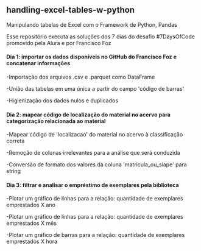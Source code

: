 ## handling-excel-tables-w-python

<p>Manipulando tabelas de Excel com o Framework de Python, Pandas</p>
<p>Esse repositório executa as soluções dos 7 dias do desafio #7DaysOfCode promovido pela Alura e por Francisco Foz</p>

#### Dia 1: importar os dados disponíveis no GitHub do Francisco Foz e concatenar informações
<p>-Importação dos arquivos .csv e .parquet como DataFrame</p>
<p>-União das tabelas em uma única a partir do campo 'código de barras'</p>
<p>-Higienização dos dados nulos e duplicados</p>

#### Dia 2: mapear código de localização do material no acervo para categorização relacionada ao material
<p>-Mapear código de 'localizacao' do material no acervo à classificação correta</p>
<p>-Remoção de colunas irrelevantes para a análise que será conduzida</p>
<p>-Conversão de formato dos valores da coluna 'matricula_ou_siape' para string</p>

#### Dia 3: filtrar e analisar o empréstimo de exemplares pela biblioteca
<p>-Plotar um gráfico de linhas para a relação: quantidade de exemplares emprestados X ano</p>
<p>-Plotar um gráfico de linhas para a relação: quantidade de exemplares emprestados X mês</p>
<p>-Plotar um gráfico de barras para a relação: quantidade de exemplares emprestados X hora</p>
